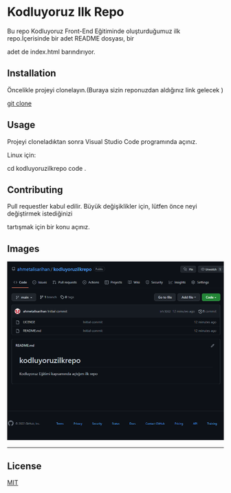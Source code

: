 # Kodluyoruz Ilk Repo

Bu repo Kodluyoruz Front-End Eğitiminde oluşturduğumuz ilk repo.İçerisinde bir adet README dosyası, bir 

adet de index.html barındırıyor.

## Installation

Öncelikle projeyi clonelayın.(Buraya sizin reponuzdan aldığınız link gelecek )

[git clone](https://github.com/ahmetalisarihan/kodluyoruzilkrepo)

## Usage

Projeyi cloneladıktan sonra Visual Studio Code programında açınız.

Linux için:

cd kodluyoruzilkrepo code .

## Contributing

Pull requestler kabul edilir. Büyük değişiklikler için, lütfen önce neyi değiştirmek istediğinizi 

tartışmak için bir konu açınız.

## Images

![Images](\img/repo.png)

---

## License

[MIT](https://choosealicense.com/licenses/mit/)

